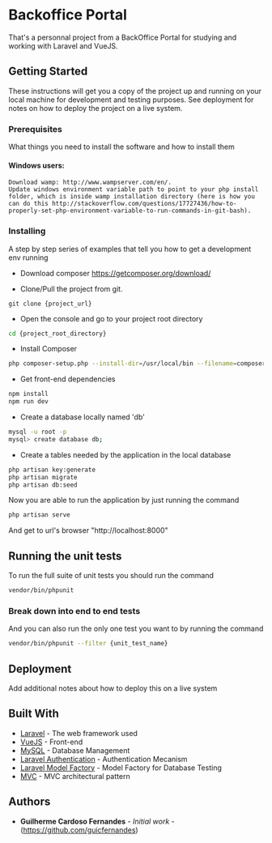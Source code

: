 # Backoffice Portal

That's a personnal project from a BackOffice Portal for studying and working with Laravel and VueJS.

## Getting Started

These instructions will get you a copy of the project up and running on your local machine for development and testing purposes. See deployment for notes on how to deploy the project on a live system.

### Prerequisites

What things you need to install the software and how to install them

#### Windows users:
```
Download wamp: http://www.wampserver.com/en/.
Update windows environment variable path to point to your php install folder, which is inside wamp installation directory (here is how you can do this http://stackoverflow.com/questions/17727436/how-to-properly-set-php-environment-variable-to-run-commands-in-git-bash).
```

### Installing

A step by step series of examples that tell you how to get a development env running

- Download composer https://getcomposer.org/download/

- Clone/Pull the project from git.

```
git clone {project_url}
```

- Open the console and go to your project root directory

```bash
cd {project_root_directory}
```

- Install Composer

```bash
php composer-setup.php --install-dir=/usr/local/bin --filename=composer
```

- Get front-end dependencies

```bash
npm install
npm run dev
```

- Create a database locally named 'db'

```bash
mysql -u root -p
mysql> create database db;
```

- Create a tables needed by the application in the local database

```bash
php artisan key:generate
php artisan migrate
php artisan db:seed
```

Now you are able to run the application by just running the command
```bash
php artisan serve
```

And get to url's browser "http://localhost:8000"

## Running the unit tests

To run the full suite of unit tests you should run the command
```bash
vendor/bin/phpunit
```

### Break down into end to end tests

And you can also run the only one test you want to by running the command

```bash
vendor/bin/phpunit --filter {unit_test_name}
```

## Deployment

Add additional notes about how to deploy this on a live system

## Built With

* [Laravel](https://laravel.com/docs/7.x) - The web framework used
* [VueJS](https://vuejs.org/v2/guide/) - Front-end
* [MySQL](https://dev.mysql.com/doc/) - Database Management
* [Laravel Authentication](https://laravel.com/docs/7.x/authentication) - Authentication Mecanism
* [Laravel Model Factory](https://laravel.com/docs/7.x/database-testing) - Model Factory for Database Testing
* [MVC](https://pt.wikipedia.org/wiki/MVC) - MVC architectural pattern

## Authors

* **Guilherme Cardoso Fernandes** - *Initial work* - (https://github.com/guicfernandes)

